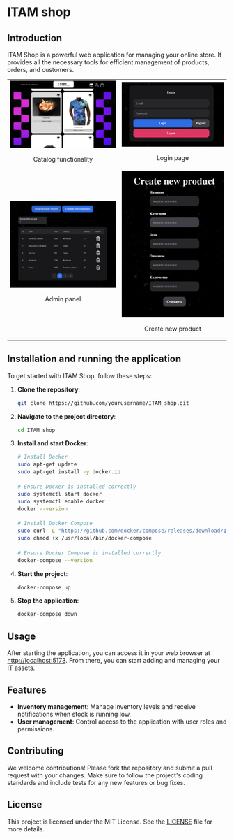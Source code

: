 # ITAM shop

## Introduction
ITAM Shop is a powerful web application for managing your online store. It provides all the necessary tools for efficient management of products, orders, and customers.
<table>
  <tr>
    <td>
      <img src="assets/catalog.png" alt="Catalog functionality" width="300"/>
      <p align="center">Catalog functionality</p>
    </td>
    <td>
      <img src="assets/login.png" alt="Login" width="300"/>
      <p align="center">Login page</p>
    </td>
  </tr>
  <tr>
    <td>
      <img src="assets/admin-panel.png" alt="Admin panel" width="300"/>
      <p align="center">Admin panel</p>
    </td>
    <td>
      <img src="assets/create-new-product.png" alt="Create new product" width="300"/>
      <p align="center">Create new product</p>
    </td>
  </tr>
</table>

## Installation and running the application

To get started with ITAM Shop, follow these steps:

1. **Clone the repository**:
    ```bash
    git clone https://github.com/yourusername/ITAM_shop.git
    ```

2. **Navigate to the project directory**:
    ```bash
    cd ITAM_shop
    ```

3. **Install and start Docker**: <br>

    ```bash
    # Install Docker
    sudo apt-get update
    sudo apt-get install -y docker.io

    # Ensure Docker is installed correctly
    sudo systemctl start docker
    sudo systemctl enable docker
    docker --version

    # Install Docker Compose
    sudo curl -L "https://github.com/docker/compose/releases/download/1.29.2/docker-compose-$(uname -s)-$(uname -m)" -o /usr/local/bin/docker-compose
    sudo chmod +x /usr/local/bin/docker-compose

    # Ensure Docker Compose is installed correctly
    docker-compose --version
    ```

4. **Start the project**:
    ```bash
    docker-compose up
    ```

5. **Stop the application**:
    ```bash
    docker-compose down
    ```

## Usage

After starting the application, you can access it in your web browser at [http://localhost:5173](http://localhost:5173). From there, you can start adding and managing your IT assets.

## Features

- **Inventory management**: Manage inventory levels and receive notifications when stock is running low.
- **User management**: Control access to the application with user roles and permissions.

## Contributing

We welcome contributions! Please fork the repository and submit a pull request with your changes. Make sure to follow the project's coding standards and include tests for any new features or bug fixes.

## License

This project is licensed under the MIT License. See the [LICENSE](LICENSE) file for more details.